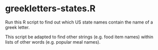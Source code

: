 # greekletters-states.R

Run this R script to find out which US state names contain the name of a greek letter.

This script be adapted to find other strings (e.g. food item names) within lists of other words (e.g. popular meal names).
